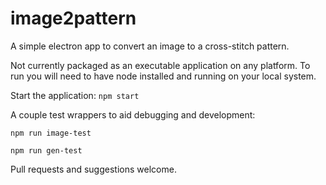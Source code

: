 # image2pattern
A simple electron app to convert an image to a cross-stitch pattern.

Not currently packaged as an executable application on any platform. To run you
will need to have node installed and running on your local system.

Start the application: `npm start`

A couple test wrappers to aid debugging and development:

`npm run image-test`

`npm run gen-test`

Pull requests and suggestions welcome.
